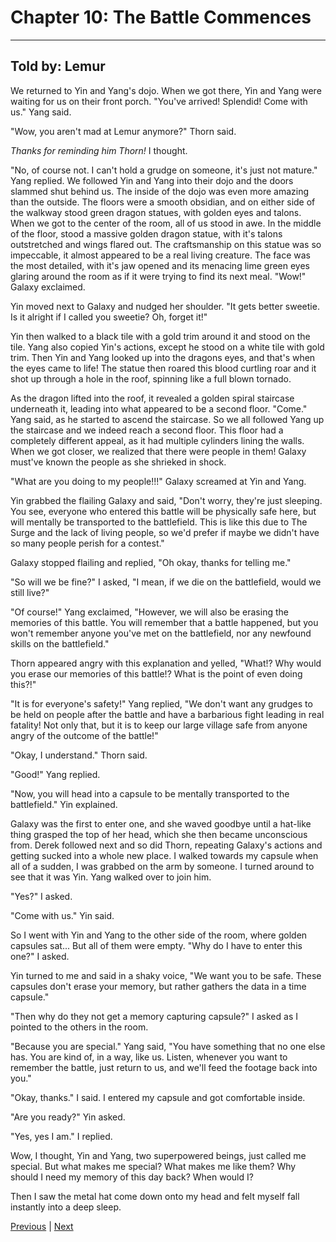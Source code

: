 # Chapter 10: The Battle Commences
---

## Told by: Lemur

We returned to Yin and Yang's dojo. When we got there, Yin and Yang were waiting for us on their front porch. "You've arrived! Splendid! Come with us." Yang said.

"Wow, you aren't mad at Lemur anymore?" Thorn said.

*Thanks for reminding him Thorn!* I thought.

"No, of course not. I can't hold a grudge on someone, it's just not mature." Yang replied.
We followed Yin and Yang into their dojo and the doors slammed shut behind us. The inside of the dojo was even more amazing than the outside. The floors were a smooth obsidian, and on either side of the walkway stood green dragon statues, with golden eyes and talons.
When we got to the center of the room, all of us stood in awe. In the middle of the floor, stood a massive golden dragon statue, with it's talons outstretched and wings flared out. The craftsmanship on this statue was so impeccable, it almost appeared to be a real living creature. The face was the most detailed, with it's jaw opened and its menacing lime green eyes glaring around the room as if it were trying to find its next meal.
"Wow!" Galaxy exclaimed.

Yin moved next to Galaxy and nudged her shoulder. "It gets better sweetie. Is it alright if I called you sweetie? Oh, forget it!"

Yin then walked to a black tile with a gold trim around it and stood on the tile. Yang also copied Yin's actions, except he stood on a white tile with gold trim. Then Yin and Yang looked up into the dragons eyes, and that's when the eyes came to life! The statue then roared this blood curtling roar and it shot up through a hole in the roof, spinning like a full blown tornado.

As the dragon lifted into the roof, it revealed a golden spiral staircase underneath it, leading into what appeared to be a second floor.
"Come." Yang said, as he started to ascend the staircase. So we all followed Yang up the staircase and we indeed reach a second floor. This floor had a completely different appeal, as it had multiple cylinders lining the walls. When we got closer, we realized that there were people in them! Galaxy must've known the people as she shrieked in shock.

"What are you doing to my people!!!" Galaxy screamed at Yin and Yang.

Yin grabbed the flailing Galaxy and said, "Don't worry, they're just sleeping. You see, everyone who entered this battle will be physically safe here, but will mentally be transported to the battlefield. This is like this due to The Surge and the lack of living people, so we'd prefer if maybe we didn't have so many people perish for a contest."

Galaxy stopped flailing and replied, "Oh okay, thanks for telling me."

"So will we be fine?" I asked, "I mean, if we die on the battlefield, would we still live?"

"Of course!" Yang exclaimed, "However, we will also be erasing the memories of this battle. You will remember that a battle happened, but you won't remember anyone you've met on the battlefield, nor any newfound skills on the battlefield."

Thorn appeared angry with this explanation and yelled, "What!? Why would you erase our memories of this battle!? What is the point of even doing this?!"

"It is for everyone's safety!" Yang replied, "We don't want any grudges to be held on people after the battle and have a barbarious fight leading in real fatality! Not only that, but it is to keep our large village safe from anyone angry of the outcome of the battle!"

"Okay, I understand." Thorn said.

"Good!" Yang replied.

"Now, you will head into a capsule to be mentally transported to the battlefield." Yin explained.

Galaxy was the first to enter one, and she waved goodbye until a hat-like thing grasped the top of her head, which she then became unconscious from. Derek followed next and so did Thorn, repeating Galaxy's actions and getting sucked into a whole new place.
I walked towards my capsule when all of a sudden, I was grabbed on the arm by someone. I turned around to see that it was Yin.
Yang walked over to join him.

"Yes?" I asked.

"Come with us." Yin said.

So I went with Yin and Yang to the other side of the room, where golden capsules sat... But all of them were empty.
"Why do I have to enter this one?" I asked.

Yin turned to me and said in a shaky voice, "We want you to be safe. These capsules don't erase your memory, but rather gathers the data in a time capsule."

"Then why do they not get a memory capturing capsule?" I asked as I pointed to the others in the room.

"Because you are special." Yang said, "You have something that no one else has. You are kind of, in a way, like us. Listen, whenever you want to remember the battle, just return to us, and we'll feed the footage back into you."

"Okay, thanks." I said. I entered my capsule and got comfortable inside. 

"Are you ready?" Yin asked.

"Yes, yes I am." I replied.

Wow, I thought, Yin and Yang, two superpowered beings, just called me special. But what makes me special? What makes me like them? Why should I need my memory of this day back? When would I?

Then I saw the metal hat come down onto my head and felt myself fall instantly into a deep sleep.




[Previous](https://lemurkolachnik.github.io/Legend-of-Lemur/pages/book_1_chapters/9) | [Next](https://lemurkolachnik.github.io/Legend-of-Lemur/pages/book_1_chapters/11)

